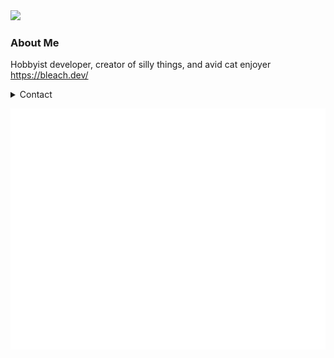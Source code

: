 <img src="https://bleach.dev/static/img/typing.webp" height="128">

### About Me  

Hobbyist developer, creator of silly things, and avid cat enjoyer  
https://bleach.dev/  

<details>
  <summary>Contact</summary>
  
  - Discord: `bleaching`   
  - Email: `me@bleach.dev`
</details>

![Metrics](/github-metrics.svg)
